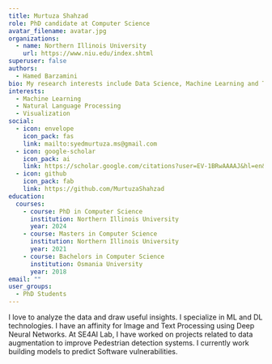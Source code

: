```yaml
---
title: Murtuza Shahzad
role: PhD candidate at Computer Science
avatar_filename: avatar.jpg
organizations:
  - name: Northern Illinois University
    url: https://www.niu.edu/index.shtml
superuser: false
authors:
  - Hamed Barzamini
bio: My research interests include Data Science, Machine Learning and Tableau.
interests:
  - Machine Learning
  - Natural Language Processing
  - Visualization
social:
  - icon: envelope
    icon_pack: fas
    link: mailto:syedmurtuza.ms@gmail.com
  - icon: google-scholar
    icon_pack: ai
    link: https://scholar.google.com/citations?user=EV-1BRwAAAAJ&hl=en&oi=ao
  - icon: github
    icon_pack: fab
    link: https://github.com/MurtuzaShahzad
education:
  courses:
    - course: PhD in Computer Science
      institution: Northern Illinois University
      year: 2024
    - course: Masters in Computer Science
      institution: Northern Illinois University
      year: 2021
    - course: Bachelors in Computer Science
      institution: Osmania University
      year: 2018
email: ""
user_groups:
  - PhD Students
---
```

I love to analyze the data and draw useful insights. I specialize in ML and DL technologies. I have an affinity for Image and Text Processing using Deep Neural Networks. At SE4AI Lab, I have worked on projects related to data augmentation to improve Pedestrian detection systems. I currently work building models to predict Software vulnerabilities.